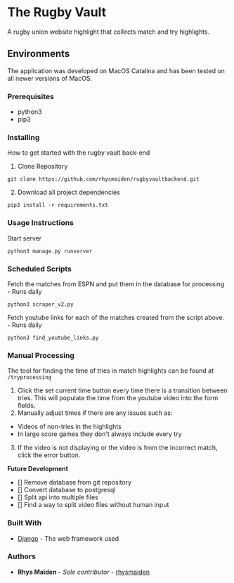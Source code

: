 # The Rugby Vault

A rugby union website highlight that collects match and try highlights.

## Environments

The application was developed on MacOS Catalina and has been tested on all newer versions of MacOS.

### Prerequisites

* python3
* pip3



### Installing

How to get started with the rugby vault back-end

1. Clone Repository

```
git clone https://github.com/rhysmaiden/rugbyvaultbackend.git
```

2. Download all project dependencies

```
pip3 install -r requirements.txt
```

### Usage Instructions

Start server

```
python3 manage.py runserver
```

### Scheduled Scripts

Fetch the matches from ESPN and put them in the database for processing - Runs daily
```
python3 scraper_v2.py
```

Fetch youtube links for each of the matches created from the script above. - Runs daily

```
python3 find_youtube_links.py
```

### Manual Processing

The tool for finding the time of tries in match highlights can be found at ```/tryprocessing```

1. Click the set current time button every time there is a transition between tries. This will populate the time from the youtube video into the form fields. 
2. Manually adjust times if there are any issues such as:
- Videos of non-tries in the highlights
- In large score games they don't always include every try
3. If the video is not displaying or the video is from the incorrect match, click the error button.

**Future Development**
- [] Remove database from git repository
- [] Convert database to postgresql
- [] Split api into multiple files
- [] Find a way to split video files without human input

### Built With

* [Django](https://docs.djangoproject.com/en/3.0/) - The web framework used


### Authors

* **Rhys Maiden** - *Sole contributor* - [rhysmaiden](https://github.com/rhysmaiden)
